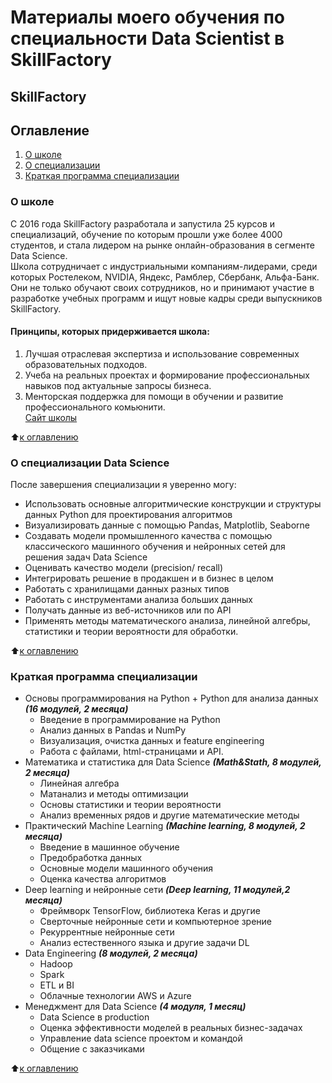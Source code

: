 # Материалы моего обучения по специальности Data Scientist в SkillFactory
## SkillFactory


## Оглавление  
1. [О школе](https://github.com/luhakv/study_works/blob/master/SkillFactory/README.md#О-школе)  
2. [О специализации](https://github.com/luhakv/study_works/blob/master/SkillFactory/README.md#О-специализации)  
3. [Краткая программа специализации](https://github.com/luhakv/study_works/blob/master/SkillFactory/README.md#Краткая-программа-специализации)  


### О школе  
С 2016 года SkillFactory разработала и запустила 25 курсов и специализаций, обучение по которым прошли уже более 4000 студентов, и стала лидером на рынке онлайн-образования в сегменте Data Science.  
Школа сотрудничает с индустриальными компаниям-лидерами, среди которых Ростелеком, NVIDIA, Яндекс, Рамблер, Сбербанк, Альфа-Банк. Они не только обучают своих сотрудников, но и принимают участие в разработке учебных программ и ищут новые кадры среди выпускников SkillFactory.  
#### Принципы, которых придерживается школа:  
1. Лучшая отраслевая экспертиза и использование современных образовательных подходов.  
2. Учеба на реальных проектах и формирование профессиональных навыков под актуальные запросы бизнеса.  
3. Менторская поддержка для помощи в обучении и развитие профессионального комьюнити.  
[Сайт школы](https://skillfactory.ru)

:arrow_up:[к оглавлению](https://github.com/luhakv/study_works/blob/master/SkillFactory/README.md#Оглавление)

### О специализации Data Science  
После завершения специализации я уверенно могу:
- Использовать основные алгоритмические конструкции и структуры данных Python для проектирования алгоритмов
- Визуализировать данные с помощью Pandas, Matplotlib, Seaborne
- Создавать модели промышленного качества с помощью классического машинного обучения и нейронных сетей для решения задач Data Science
- Оценивать качество модели (precision/ recall)
- Интегрировать решение в продакшен и в бизнес в целом
- Работать с хранилищами данных разных типов
- Работать с инструментами анализа больших данных
- Получать данные из веб-источников или по API
- Применять методы математического анализа, линейной алгебры, статистики и теории вероятности для обработки.
  
:arrow_up:[к оглавлению](https://github.com/luhakv/study_works/blob/master/SkillFactory/README.md#Оглавление)

### Краткая программа специализации  
- Основы программирования на Python + Python для анализа данных ***(16 модулей, 2 месяца)***
  - Введение в программирование на Python  
  - Анализ данных в Pandas и NumPy  
  - Визуализация, очистка данных и feature engineering  
  - Работа c файлами, html-страницами и API.  
- Mатематика и статистика для Data Science ***(Math&Stath, 8 модулей, 2 месяца)***
  - Линейная алгебра  
  - Матанализ и методы оптимизации  
  - Основы статистики и теории вероятности  
  - Анализ временных рядов и другие математические методы
- Практический Machine Learning ***(Machine learning, 8 модулей, 2 месяца)***
  - Введение в машинное обучение  
  - Предобработка данных  
  - Основные модели машинного обучения  
  - Оценка качества алгоритмов
- Deep learning и нейронные сети ***(Deep
learning, 11 модулей,2 месяца)***
  - Фреймворк TensorFlow, библиотека Keras и другие  
  - Сверточные нейронные сети и компьютерное зрение  
  - Рекуррентные нейронные сети  
  - Анализ естественного языка и другие задачи DL
- Data Engineering ***(8 модулей, 2 месяца)***
  - Hadoop
  - Spark
  - ETL и BI
  - Облачные технологии AWS и Azure
- Менеджмент для Data Science ***(4 модуля, 1 месяц)***
  - Data Science в production
  - Оценка эффективности моделей в реальных бизнес-задачах
  - Управление data science проектом и командой
  - Общение с заказчиками

:arrow_up:[к оглавлению](https://github.com/luhakv/study_works/blob/master/SkillFactory/README.md#Оглавление)



